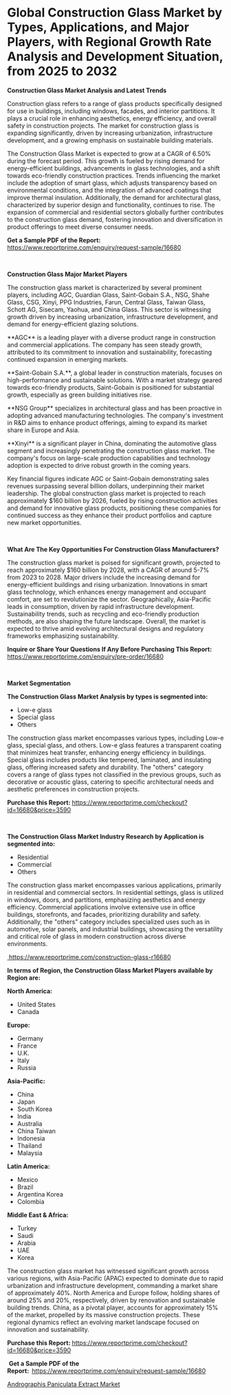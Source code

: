 <p><h1>Global Construction Glass Market by Types, Applications, and Major Players, with Regional Growth Rate Analysis and Development Situation, from 2025 to 2032</h1></p><p><strong>Construction Glass Market Analysis and Latest Trends</strong></p>
<p><p>Construction glass refers to a range of glass products specifically designed for use in buildings, including windows, facades, and interior partitions. It plays a crucial role in enhancing aesthetics, energy efficiency, and overall safety in construction projects. The market for construction glass is expanding significantly, driven by increasing urbanization, infrastructure development, and a growing emphasis on sustainable building materials.</p><p>The Construction Glass Market is expected to grow at a CAGR of 6.50% during the forecast period. This growth is fueled by rising demand for energy-efficient buildings, advancements in glass technologies, and a shift towards eco-friendly construction practices. Trends influencing the market include the adoption of smart glass, which adjusts transparency based on environmental conditions, and the integration of advanced coatings that improve thermal insulation. Additionally, the demand for architectural glass, characterized by superior design and functionality, continues to rise. The expansion of commercial and residential sectors globally further contributes to the construction glass demand, fostering innovation and diversification in product offerings to meet diverse consumer needs.</p></p>
<p><strong>Get a Sample PDF of the Report:&nbsp;</strong> <a href="https://www.reportprime.com/enquiry/request-sample/16680?utm_campaign=3509&utm_medium=2&utm_source=Github&utm_content=ia&utm_term=18032025&utm_id=construction-glass">https://www.reportprime.com/enquiry/request-sample/16680</a></p>
<p>&nbsp;</p>
<p><strong>Construction Glass Major Market Players</strong></p>
<p><p>The construction glass market is characterized by several prominent players, including AGC, Guardian Glass, Saint-Gobain S.A., NSG, Shahe Glass, CSG, Xinyi, PPG Industries, Farun, Central Glass, Taiwan Glass, Schott AG, Sisecam, Yaohua, and China Glass. This sector is witnessing growth driven by increasing urbanization, infrastructure development, and demand for energy-efficient glazing solutions.</p><p>**AGC** is a leading player with a diverse product range in construction and commercial applications. The company has seen steady growth, attributed to its commitment to innovation and sustainability, forecasting continued expansion in emerging markets.</p><p>**Saint-Gobain S.A.**, a global leader in construction materials, focuses on high-performance and sustainable solutions. With a market strategy geared towards eco-friendly products, Saint-Gobain is positioned for substantial growth, especially as green building initiatives rise.</p><p>**NSG Group** specializes in architectural glass and has been proactive in adopting advanced manufacturing technologies. The company's investment in R&D aims to enhance product offerings, aiming to expand its market share in Europe and Asia.</p><p>**Xinyi** is a significant player in China, dominating the automotive glass segment and increasingly penetrating the construction glass market. The company's focus on large-scale production capabilities and technology adoption is expected to drive robust growth in the coming years.</p><p>Key financial figures indicate AGC or Saint-Gobain demonstrating sales revenues surpassing several billion dollars, underpinning their market leadership. The global construction glass market is projected to reach approximately $160 billion by 2026, fueled by rising construction activities and demand for innovative glass products, positioning these companies for continued success as they enhance their product portfolios and capture new market opportunities.</p></p>
<p>&nbsp;</p>
<p><strong>What Are The Key Opportunities For Construction Glass Manufacturers?</strong></p>
<p><p>The construction glass market is poised for significant growth, projected to reach approximately $160 billion by 2028, with a CAGR of around 5-7% from 2023 to 2028. Major drivers include the increasing demand for energy-efficient buildings and rising urbanization. Innovations in smart glass technology, which enhances energy management and occupant comfort, are set to revolutionize the sector. Geographically, Asia-Pacific leads in consumption, driven by rapid infrastructure development. Sustainability trends, such as recycling and eco-friendly production methods, are also shaping the future landscape. Overall, the market is expected to thrive amid evolving architectural designs and regulatory frameworks emphasizing sustainability.</p></p>
<p><strong>Inquire or Share Your Questions If Any Before Purchasing This Report:</strong> <a href="https://www.reportprime.com/enquiry/pre-order/16680?utm_campaign=3509&utm_medium=2&utm_source=Github&utm_content=ia&utm_term=18032025&utm_id=construction-glass">https://www.reportprime.com/enquiry/pre-order/16680</a></p>
<p>&nbsp;</p>
<p><strong>Market Segmentation</strong></p>
<p><strong>The Construction Glass Market Analysis by types is segmented into:</strong></p>
<p><ul><li>Low-e glass</li><li>Special glass</li><li>Others</li></ul></p>
<p><p>The construction glass market encompasses various types, including Low-e glass, special glass, and others. Low-e glass features a transparent coating that minimizes heat transfer, enhancing energy efficiency in buildings. Special glass includes products like tempered, laminated, and insulating glass, offering increased safety and durability. The "others" category covers a range of glass types not classified in the previous groups, such as decorative or acoustic glass, catering to specific architectural needs and aesthetic preferences in construction projects.</p></p>
<p><strong>Purchase this Report:&nbsp;</strong><a href="https://www.reportprime.com/checkout?id=16680&price=3590&utm_campaign=3509&utm_medium=2&utm_source=Github&utm_content=ia&utm_term=18032025&utm_id=construction-glass">https://www.reportprime.com/checkout?id=16680&price=3590</a></p>
<p>&nbsp;</p>
<p><strong>The Construction Glass Market Industry Research by Application is segmented into:</strong></p>
<p><ul><li>Residential</li><li>Commercial</li><li>Others</li></ul></p>
<p><p>The construction glass market encompasses various applications, primarily in residential and commercial sectors. In residential settings, glass is utilized in windows, doors, and partitions, emphasizing aesthetics and energy efficiency. Commercial applications involve extensive use in office buildings, storefronts, and facades, prioritizing durability and safety. Additionally, the "others" category includes specialized uses such as in automotive, solar panels, and industrial buildings, showcasing the versatility and critical role of glass in modern construction across diverse environments.</p></p>
<p><a href="https://www.reportprime.com/construction-glass-r16680?utm_campaign=3509&utm_medium=2&utm_source=Github&utm_content=ia&utm_term=18032025&utm_id=construction-glass">&nbsp;https://www.reportprime.com/construction-glass-r16680</a></p>
<p><strong>In terms of Region, the Construction Glass Market Players available by Region are:</strong></p>
<p>
    <p> <strong> North America: </strong>
        <ul>
            <li>United States</li>
            <li>Canada</li>
        </ul>
        </p> 
    <p> <strong> Europe: </strong>
        <ul>
            <li>Germany</li>
            <li>France</li>
            <li>U.K.</li>
            <li>Italy</li>
            <li>Russia</li>
        </ul>
        </p> 
    <p> <strong> Asia-Pacific: </strong>
        <ul>
            <li>China</li>
            <li>Japan</li>
            <li>South Korea</li>
            <li>India</li>
            <li>Australia</li>
            <li>China Taiwan</li>
            <li>Indonesia</li>
            <li>Thailand</li>
            <li>Malaysia</li>
        </ul>
        </p> 
    <p> <strong> Latin America: </strong>
        <ul>
            <li>Mexico</li>
            <li>Brazil</li>
            <li>Argentina Korea</li>
            <li>Colombia</li>
        </ul>
        </p> 
    <p> <strong> Middle East & Africa: </strong>
        <ul>
            <li>Turkey</li>
            <li>Saudi</li>
            <li>Arabia</li>
            <li>UAE</li>
            <li>Korea</li>
        </ul>
    </p>
    </p>
<p><p>The construction glass market has witnessed significant growth across various regions, with Asia-Pacific (APAC) expected to dominate due to rapid urbanization and infrastructure development, commanding a market share of approximately 40%. North America and Europe follow, holding shares of around 25% and 20%, respectively, driven by renovation and sustainable building trends. China, as a pivotal player, accounts for approximately 15% of the market, propelled by its massive construction projects. These regional dynamics reflect an evolving market landscape focused on innovation and sustainability.</p></p>
<p><strong>Purchase this Report: </strong><a href="https://www.reportprime.com/checkout?id=16680&price=3590&utm_campaign=3509&utm_medium=2&utm_source=Github&utm_content=ia&utm_term=18032025&utm_id=construction-glass">https://www.reportprime.com/checkout?id=16680&price=3590</a></p>
<p>&nbsp;<strong>Get a Sample PDF of the Report:&nbsp;&nbsp;</strong><a href="https://www.reportprime.com/enquiry/request-sample/16680?utm_campaign=3509&utm_medium=2&utm_source=Github&utm_content=ia&utm_term=18032025&utm_id=construction-glass">https://www.reportprime.com/enquiry/request-sample/16680</a></p>
<p><strong></strong></p>
<p><p><a href="https://github.com/lillybosakoi/Market-Research-Report-List-1/blob/main/andrographis-paniculata-extract-market.md?utm_campaign=3509&utm_medium=2&utm_source=Github&utm_content=ia&utm_term=18032025&utm_id=construction-glass">Andrographis Paniculata Extract Market</a></p></p>